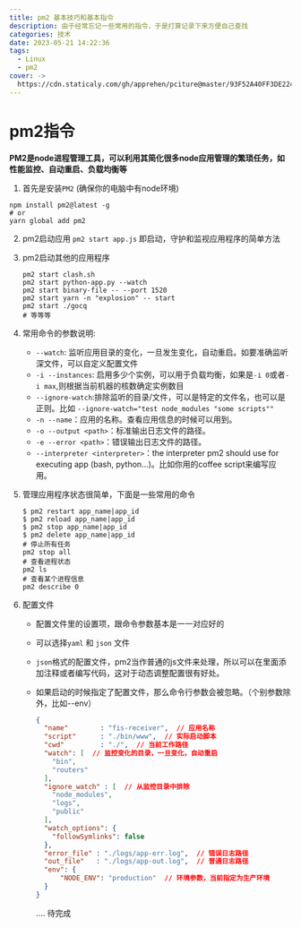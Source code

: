 ```yaml
---
title: pm2 基本技巧和基本指令
description: 由于经常忘记一些常用的指令，于是打算记录下来方便自己查找
categories: 技术
date: 2023-05-21 14:22:36
tags:
  - Linux
  - pm2
cover: ->
  https://cdn.staticaly.com/gh/apprehen/pciture@master/93F52A40FF3DE2247B3C97D006CE472C.4krl4bfk4t40.webp
---
```


# pm2指令

**PM2是node进程管理工具，可以利用其简化很多node应用管理的繁琐任务，如性能监控、自动重启、负载均衡等**

1. 首先是安装`PM2` (确保你的电脑中有node环境)

```shell
npm install pm2@latest -g
# or
yarn global add pm2
```

2. pm2启动应用
   `pm2 start app.js` 即启动，守护和监视应用程序的简单方法

3. pm2启动其他的应用程序

   ```shell
   pm2 start clash.sh
   pm2 start python-app.py --watch
   pm2 start binary-file -- --port 1520
   pm2 start yarn -n "explosion" -- start
   pm2 start ./gocq
   # 等等等
   ```

4. 常用命令的参数说明:
   - `--watch`: 监听应用目录的变化，一旦发生变化，自动重启。如要准确监听深文件，可以自定义配置文件
   - `-i --instances`: 启用多少个实例，可以用于负载均衡，如果是`-i 0`或者`-i max`,则根据当前机器的核数确定实例数目
   - `--ignore-watch`:排除监听的目录/文件，可以是特定的文件名，也可以是正则。比如 `--ignore-watch="test node_modules "some scripts""`
   - `-n --name`：应用的名称。查看应用信息的时候可以用到。
   - `-o --output <path>`：标准输出日志文件的路径。
   - `-e --error <path>`：错误输出日志文件的路径。
   - `--interpreter <interpreter>`：the interpreter pm2 should use for executing app (bash, python...)。比如你用的coffee script来编写应用。

5. 管理应用程序状态很简单，下面是一些常用的命令

   ```shell
   $ pm2 restart app_name|app_id
   $ pm2 reload app_name|app_id
   $ pm2 stop app_name|app_id
   $ pm2 delete app_name|app_id
   # 停止所有任务
   pm2 stop all
   # 查看进程状态
   pm2 ls
   # 查看某个进程信息
   pm2 describe 0
   ```

6. 配置文件

   - 配置文件里的设置项，跟命令参数基本是一一对应好的

   - 可以选择`yaml` 和 `json` 文件

   - `json`格式的配置文件，pm2当作普通的js文件来处理，所以可以在里面添加注释或者编写代码，这对于动态调整配置很有好处。

   - 如果启动的时候指定了配置文件，那么命令行参数会被忽略。（个别参数除外，比如--env）

     ```json
     {
       "name"        : "fis-receiver",  // 应用名称
       "script"      : "./bin/www",  // 实际启动脚本
       "cwd"         : "./",  // 当前工作路径
       "watch": [  // 监控变化的目录，一旦变化，自动重启
         "bin",
         "routers"
       ],
       "ignore_watch" : [  // 从监控目录中排除
         "node_modules", 
         "logs",
         "public"
       ],
       "watch_options": {
         "followSymlinks": false
       },
       "error_file" : "./logs/app-err.log",  // 错误日志路径
       "out_file"   : "./logs/app-out.log",  // 普通日志路径
       "env": {
           "NODE_ENV": "production"  // 环境参数，当前指定为生产环境
       }
     }
     ```

     .... 待完成

